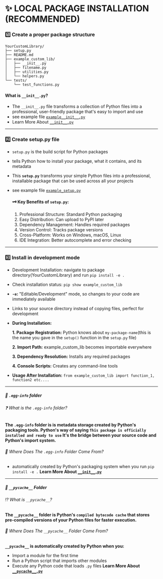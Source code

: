 # ✨ LOCAL PACKAGE INSTALLATION (RECOMMENDED)

### 1️⃣ Create a proper package structure

```
YourCustomLibrary/
├── setup.py
├── README.md
├── example_custom_lib/
│   ├── __init__.py
│   ├── filename.py
│   ├── utilities.py
│   └── helpers.py
└── tests/
    └── test_functions.py
```
#### What is `__init__.py`?
- The `__init__.py` file transforms a collection of Python files into a professional, user-friendly package that's easy to import and use
- see example file [`example__init__.py`](./example_custom_lib/example__init__.py)
- Learn More About [`__init__.py`](./UnderstandingFilesandFolders/understanding__init__.py.md)
----------

### 2️⃣ Create setup.py file
- `setup.py` is the build script for Python packages
- tells Python how to install your package, what it contains, and its metadata
- This **`setup.py`** transforms your simple Python files into a professional, installable package that can be used across all your projects
- see example file [`example_setup.py`](./example-setup.py)

    #### 🗝️ Key Benefits of `setup.py`:
    1. Professional Structure: Standard Python packaging
    2. Easy Distribution: Can upload to PyPI later
    3. Dependency Management: Handles required packages
    4. Version Control: Tracks package versions
    5. Cross-Platform: Works on Windows, macOS, Linux
    6. IDE Integration: Better autocomplete and error checking
----------

### 3️⃣ Install in development mode
- Development Installation: navigate to package directory(YourCustomLibrary) and run `pip install -e .`
- Check installation status: `pip show example_custom_lib`
- **`-e`:** "Editable/Development" mode, so changes to your code are immediately available
- Links to your source directory instead of copying files, perfect for development
- **During Installation:**

    **1. Package Registration:** Python knows about `my-package-name`(this is the name you gave in the `setup()` function in the `setup.py` file)

    **2. Import Path:** example_custom_lib becomes importable everywhere

    **3. Dependency Resolution:** Installs any required packages

    **4. Console Scripts:** Creates any command-line tools
- **Usage After Installation:** `from example_custom_lib import function_1, function2 etc....`
----------

##### 📁 `.egg-info` folder

###### ❓ What is the `.egg-info` folder?
**The `.egg-info` folder is is metadata storage created by Python's packaging tools. Python's way of saying `This package is officially installed and ready to use` It's the bridge between your source code and Python's import system.**

###### 💭 Where Does The `.egg-info` Folder Come From?
- automatically created by Python's packaging system when you run `pip install -e .`
**Learn More About [`__init__.py`](./UnderstandingFilesandFolders/understanding__init__.py.md)**
----------
##### 📁 `__pycache__` Folder

###### ⁉️ What is `__pycache__`?
**The `__pycache__` folder is Python's `compiled bytecode cache` that stores pre-compiled versions of your Python files for faster execution.**

###### 💭 Where Does The `__pycache__` Folder Come From?
**`__pycache__` is automatically created by Python when you:**
- Import a module for the first time
- Run a Python script that imports other modules
- Execute any Python code that loads `.py` files
**Learn More About [`__pycache__.py`](./UnderstandingFilesandFolders/understanding__pycache__folder.md)**










